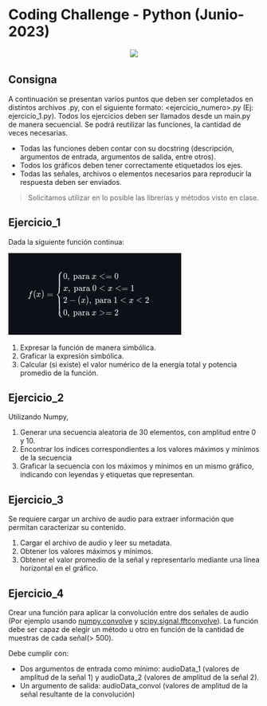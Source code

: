 # Coding Challenge - Python (Junio-2023)

<center><img src="https://raw.githubusercontent.com/maxiyommi/signal-systems/master/LogoPractica.png" width="300"/></center>

## Consigna

A continuación se presentan varios puntos que deben ser completados en distintos archivos .py, con el siguiente formato: <ejercicio_numero>.py (Ej: ejercicio_1.py). Todos los ejercicios deben ser llamados desde un main.py de manera secuencial. Se podrá reutilizar las funciones, la cantidad de veces necesarias.

* Todas las funciones deben contar con su docstring (descripción, argumentos de entrada, argumentos de salida, entre otros).
* Todos los gráficos deben tener correctamente etiquetados los ejes.
* Todas las señales, archivos o elementos necesarios para reproducir la respuesta deben ser enviados.

> Solicitamos utilizar en lo posible las librerías y métodos visto en clase.

## Ejercicio_1
Dada la siguiente función continua:

![](ejercicio_1.png)
<!---
$$ f(x)=\begin{cases} 
0, \text{ para } x<=0 \\  
x, \text{  para } 0<x<=1 \\
2-(x), \text{ para } 1<x<2 \\ 
0, \text{ para } x>=2 \\  
\end{cases}$$
-->
1. Expresar la función de manera simbólica.
2. Graficar la expresión simbólica.
3. Calcular (si existe) el valor numérico de la energía total y potencia promedio de la función. 

## Ejercicio_2
Utilizando Numpy,
1. Generar una secuencia aleatoria de 30 elementos, con amplitud entre 0 y 10.
2. Encontrar los índices correspondientes a los valores máximos y mínimos de la secuencia
3. Graficar la secuencia con los máximos y mínimos en un mismo gráfico, indicando con leyendas y etiquetas que representan.

## Ejercicio_3
Se requiere cargar un archivo de audio para extraer información que permitan caracterizar su contenido.
1. Cargar el archivo de audio y leer su metadata.
2. Obtener los valores máximos y mínimos.
3. Obtener el valor promedio de la señal y representarlo mediante una línea horizontal en el gráfico.

## Ejercicio_4
Crear una función para aplicar la convolución entre dos señales de audio (Por ejemplo usando [numpy.convolve](https://numpy.org/doc/1.19/reference/generated/numpy.convolve.html) y [scipy.signal.fftconvolve](https://docs.scipy.org/doc/scipy/reference/generated/scipy.signal.fftconvolve.html#scipy.signal.fftconvolve)). La función debe ser capaz de elegir un método u otro en función de la cantidad de muestras de cada señal(> 500).

Debe cumplir con: 
* Dos argumentos de entrada como mínimo: audioData_1 (valores de amplitud de la señal 1) y audioData_2 (valores de amplitud de la señal 2).
* Un argumento de salida: audioData_convol (valores de amplitud de la señal resultante de la convolución)

